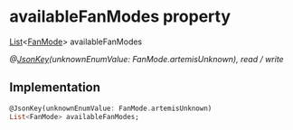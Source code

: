 


# availableFanModes property






[List](https://api.dart.dev/stable/2.12.3/dart-core/List-class.html)&lt;[FanMode](../../package-yonomi_sdk_dart_graphql_devices_devices_query.graphql/FanMode-class.md)> availableFanModes
  
_@[JsonKey](https://pub.dev/documentation/json_annotation/3.1.1/json_annotation/JsonKey-class.html)(unknownEnumValue: FanMode.artemisUnknown), read / write_






## Implementation

```dart
@JsonKey(unknownEnumValue: FanMode.artemisUnknown)
List<FanMode> availableFanModes;


```







